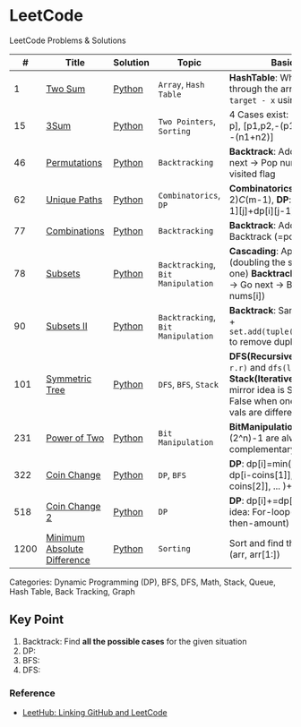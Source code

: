# LeetCode
LeetCode Problems & Solutions
   
| # | Title | Solution | Topic | Basic Idea | 
|---| ----- | -------- | ------| ---------- |
|1 | [Two Sum](https://github.com/hyeseonko/LeetCode/tree/main/1-two-sum) | [Python](https://github.com/hyeseonko/LeetCode/blob/main/1-two-sum/1-two-sum.py) | `Array`, `Hash Table` | **HashTable**: While scanning through the array, wait for the `target - x` using hash map
|15 | [3Sum](https://github.com/hyeseonko/LeetCode/tree/main/15-3sum) | [Python](https://github.com/hyeseonko/LeetCode/blob/main/15-3sum/15-3sum.py) | `Two Pointers`, `Sorting` | 4 Cases exist: [0,0,0], [0,p,-p], [p1,p2,-(p1+p2)], [n1, n2, -(n1+n2)]
|46 | [Permutations](https://github.com/hyeseonko/LeetCode/tree/main/46-permutations) | [Python](https://github.com/hyeseonko/LeetCode/blob/main/46-permutations/46-permutations.py) | `Backtracking` | **Backtrack**: Add nums[i] -> Go next -> Pop nums[i] with visited flag
|62 | [Unique Paths](https://github.com/hyeseonko/LeetCode/tree/main/62-unique-paths) | [Python](https://github.com/hyeseonko/LeetCode/blob/main/62-unique-paths/62-unique-paths.py) | `Combinatorics`, `DP` | **Combinatorics**: (m+n-2)_C_(m-1), **DP**: dp[i][j]=dp[i-1][j]+dp[i][j-1] 
|77 | [Combinations](https://github.com/hyeseonko/LeetCode/tree/main/77-combinations) | [Python]() | `Backtracking` | **Backtrack**: Add i -> Go next -> Backtrack (=pop i)
|78 | [Subsets](https://github.com/hyeseonko/LeetCode/tree/main/78-subsets) | [Python](https://github.com/hyeseonko/LeetCode/blob/main/78-subsets/78-subsets.py) | `Backtracking`, `Bit Manipulation` | **Cascading**: Append nums[i] (doubling the size of previous one) **Backtrack**: Add nums[i] -> Go next -> Backtrack (=pop nums[i])
|90 | [Subsets II](https://github.com/hyeseonko/LeetCode/tree/main/90-subsets-ii) | [Python](https://github.com/hyeseonko/LeetCode/blob/main/90-subsets-ii/90-subsets-ii.py) | `Backtracking`, `Bit Manipulation` | **Backtrack**: Same idea as #78 + `set.add(tuple(sorted(list)))` to remove duplicates
|101 | [Symmetric Tree](https://github.com/hyeseonko/LeetCode/tree/main/101-symmetric-tree) | [Python](https://github.com/hyeseonko/LeetCode/blob/main/101-symmetric-tree/101-symmetric-tree.py) | `DFS`, `BFS`, `Stack` | **DFS(Recursive)**: `dfs(l.l, r.r)` and `dfs(l.r, r.l)` **Stack(Iterative)**: Basically, mirror idea is SAME & return False when one is None or vals are different
|231 | [Power of Two](https://github.com/hyeseonko/LeetCode/tree/main/231-power-of-two) | [Python](https://github.com/hyeseonko/LeetCode/blob/main/231-power-of-two/231-power-of-two.py) | `Bit Manipulation` | **BitManipulation**: (2^n) and (2^n)-1 are always complementary 
|322 | [Coin Change](https://github.com/hyeseonko/LeetCode/tree/main/322-coin-change) | [Python](https://github.com/hyeseonko/LeetCode/blob/main/322-coin-change/322-coin-change.py) | `DP`, `BFS` | **DP**: dp[i]=min(dp[i-coins[0]], dp[i-coins[1]], dp[i-coins[2]], ... )+1
|518 | [Coin Change 2](https://github.com/hyeseonko/LeetCode/tree/main/518-coin-change-2) | [Python](https://github.com/hyeseonko/LeetCode/blob/main/518-coin-change-2/518-coin-change-2.py) | `DP` | **DP**: dp[i]+=dp[i-coin] (Key idea: For-loop-coin-first-then-amount)
|1200 | [Minimum Absolute Difference](https://github.com/hyeseonko/LeetCode/tree/main/1200-minimum-absolute-difference) | [Python](https://github.com/hyeseonko/LeetCode/blob/main/1200-minimum-absolute-difference/1200-minimum-absolute-difference.py) | `Sorting` | Sort and find the min with zip (arr, arr[1:])



Categories: Dynamic Programming (DP), BFS, DFS, Math, Stack, Queue, Hash Table, Back Tracking, Graph
## Key Point
1. Backtrack: Find **all the possible cases** for the given situation
2. DP:
3. BFS:
4. DFS:

### Reference
- [LeetHub: Linking GitHub and LeetCode](https://github.com/QasimWani/LeetHub)
 
